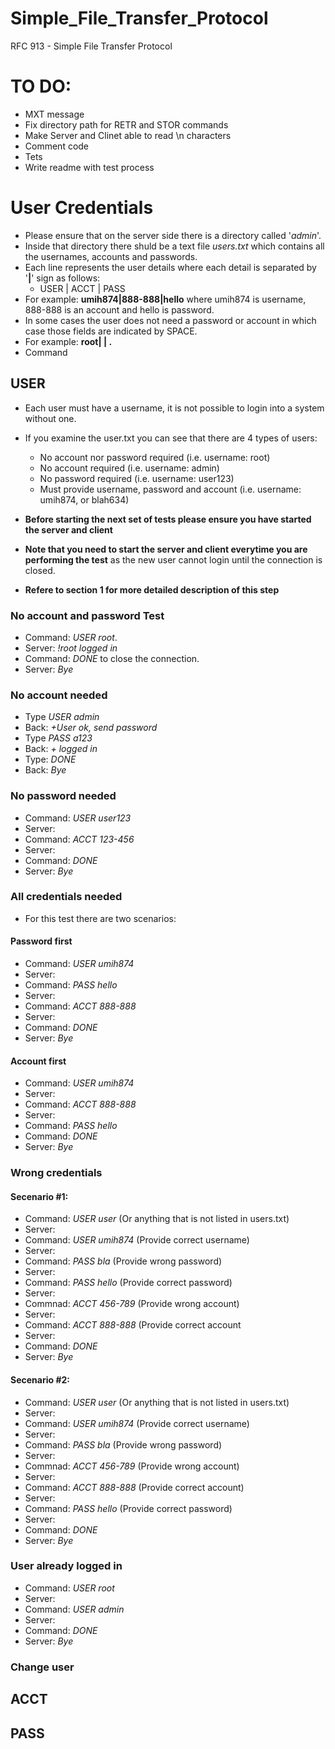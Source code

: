 # Simple_File_Transfer_Protocol
RFC 913 - Simple File Transfer Protocol

# TO DO:
- MXT message
- Fix directory path for RETR and STOR commands
- Make Server and Clinet able to read \n characters
- Comment code
- Tets
- Write readme with test process

# User Credentials
- Please ensure that on the server side there is a directory called '_admin_'.
- Inside that directory there shuld be a text file _users.txt_ which contains all the usernames, accounts and passwords.
- Each line represents the user details where each detail is separated by '__|__' sign as follows:
  - USER | ACCT | PASS
- For example: __umih874|888-888|hello__ where umih874 is username, 888-888 is an account and hello is password.
- In some cases the user does not need a password or account in which case those fields are indicated by SPACE.
- For example: __root| | .__
- Command
## USER
- Each user must have a username, it is not possible to login into a system without one.
- If you examine the user.txt you can see that there are 4 types of users:
  - No account nor password required (i.e. username: root)
  - No account required (i.e. username: admin)
  - No password required (i.e. username: user123)
  - Must provide username, password and account (i.e. username: umih874, or blah634)

- __Before starting the next set of tests please ensure you have started the server and client__
- __Note that you need to start the server and client everytime you are performing the test__ as the new user cannot login until the connection is closed.
- __Refere to section 1 for more detailed description of this step__

### No account and password Test
- Command: _USER root_.
- Server: _!root logged in_
- Command: _DONE_ to close the connection.
- Server: _Bye_

### No account needed
- Type _USER admin_
- Back: _+User ok, send password_
- Type _PASS a123_
- Back: _+ logged in_
- Type: _DONE_
- Back: _Bye_

### No password needed
- Command: _USER user123_
- Server:
- Command: _ACCT 123-456_
- Server:
- Command: _DONE_
- Server: _Bye_

### All credentials needed
- For this test there are two scenarios:
#### Password first
- Command: _USER umih874_
- Server:
- Command: _PASS hello_
- Server: 
- Command: _ACCT 888-888_
- Server:
- Command: _DONE_
- Server: _Bye_
#### Account first
- Command: _USER umih874_
- Server:
- Command: _ACCT 888-888_
- Server:
- Command: _PASS hello_
- Command: _DONE_
- Server: _Bye_

### Wrong credentials
#### Secenario #1:
- Command: _USER user_ (Or anything that is not listed in users.txt)
- Server: 
- Command: _USER umih874_ (Provide correct username)
- Server:
- Command: _PASS bla_ (Provide wrong password)
- Server: 
- Command: _PASS hello_ (Provide correct password)
- Server:
- Commnad: _ACCT 456-789_ (Provide wrong account)
- Server:
- Command: _ACCT 888-888_ (Provide correct account
- Server:
- Command: _DONE_
- Server: _Bye_
#### Secenario #2:
- Command: _USER user_ (Or anything that is not listed in users.txt)
- Server: 
- Command: _USER umih874_ (Provide correct username)
- Server:
- Command: _PASS bla_ (Provide wrong password)
- Server:
- Commnad: _ACCT 456-789_ (Provide wrong account)
- Server:
- Command: _ACCT 888-888_ (Provide correct account)
- Server:
- Command: _PASS hello_ (Provide correct password)
- Server:
- Command: _DONE_
- Server: _Bye_

### User already logged in
- Command: _USER root_
- Server:
- Command: _USER admin_
- Server:
- Command: _DONE_
- Server: _Bye_

### 
### Change user 

## ACCT

## PASS
